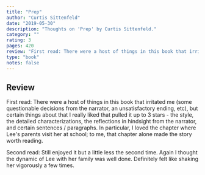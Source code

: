 ```yaml
---
title: "Prep"
author: "Curtis Sittenfeld"
date: "2019-05-30"
description: "Thoughts on 'Prep' by Curtis Sittenfeld."
category: ""
rating: 3
pages: 420
review: "First read: There were a host of things in this book that irritated me (some questionable decisions from the narrator, an unsatisfactory ending, etc), but certain things about that I really liked that pulled it up to 3 stars - the style, the detailed characterizations, the reflections in hindsight from the narrator, and certain sentences / paragraphs. In particular, I loved the chapter where Lee's parents visit her at school; to me, that chapter alone made the story worth reading.<br/><br/>Second read: Still enjoyed it but a little less the second time. Again I thought the dynamic of Lee with her family was well done. Definitely felt like shaking her vigorously a few times."
type: "book"
notes: false
---
```


## Review

First read: There were a host of things in this book that irritated me (some questionable decisions from the narrator, an unsatisfactory ending, etc), but certain things about that I really liked that pulled it up to 3 stars - the style, the detailed characterizations, the reflections in hindsight from the narrator, and certain sentences / paragraphs. In particular, I loved the chapter where Lee's parents visit her at school; to me, that chapter alone made the story worth reading.

Second read: Still enjoyed it but a little less the second time. Again I thought the dynamic of Lee with her family was well done. Definitely felt like shaking her vigorously a few times.
